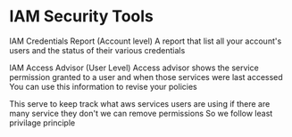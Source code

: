 # IAM Security Tools

IAM Credentials Report (Account level)
    A report that list all your account's users and the status of their various credentials

IAM Access Advisor (User Level)
    Access advisor shows the service permission granted to a user and when those services were last accessed
    You can use this information to revise your policies 

This serve to keep track what aws services users are using if there are many service they don't we can remove permissions
So we follow least privilage principle


